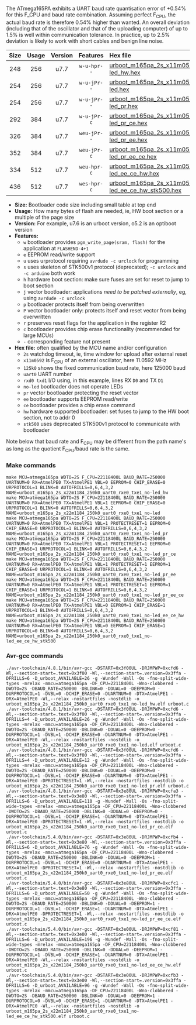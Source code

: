 The ATmega165PA exhibits a UART baud rate quantisation error of +0.54% for this F_CPU and baud rate combination. Assuming perfect F<sub>CPU</sub>, the actual baud rate is therefore 0.54% higher than wanted. An overall deviation (including that of the oscillator and that of the uploading computer) of up to 1.5% is well within communication tolerance. In practice, up to 2.5% deviation is likely to work with short cables and benign line noise.

|Size|Usage|Version|Features|Hex file|
|:-:|:-:|:-:|:-:|:--|
|248|256|u7.7|`w-u-hpr--`|[urboot_m165pa_2s_x11m0592_125k0_uart0_rxe0_txe1_no-led_hw.hex](https://raw.githubusercontent.com/stefanrueger/urboot.hex/main/mcus/atmega165pa/watchdog_2_s/external_oscillator_x/11m059200_hz/%2B125k0_baud/uart0_rxe0_txe1/no-led/urboot_m165pa_2s_x11m0592_125k0_uart0_rxe0_txe1_no-led_hw.hex)|
|254|256|u7.7|`w-u-jPr--`|[urboot_m165pa_2s_x11m0592_125k0_uart0_rxe0_txe1_no-led.hex](https://raw.githubusercontent.com/stefanrueger/urboot.hex/main/mcus/atmega165pa/watchdog_2_s/external_oscillator_x/11m059200_hz/%2B125k0_baud/uart0_rxe0_txe1/no-led/urboot_m165pa_2s_x11m0592_125k0_uart0_rxe0_txe1_no-led.hex)|
|254|256|u7.7|`w-u-jPr--`|[urboot_m165pa_2s_x11m0592_125k0_uart0_rxe0_txe1_no-led_pr.hex](https://raw.githubusercontent.com/stefanrueger/urboot.hex/main/mcus/atmega165pa/watchdog_2_s/external_oscillator_x/11m059200_hz/%2B125k0_baud/uart0_rxe0_txe1/no-led/urboot_m165pa_2s_x11m0592_125k0_uart0_rxe0_txe1_no-led_pr.hex)|
|292|384|u7.7|`w-u-jPr-c`|[urboot_m165pa_2s_x11m0592_125k0_uart0_rxe0_txe1_no-led_pr_ce.hex](https://raw.githubusercontent.com/stefanrueger/urboot.hex/main/mcus/atmega165pa/watchdog_2_s/external_oscillator_x/11m059200_hz/%2B125k0_baud/uart0_rxe0_txe1/no-led/urboot_m165pa_2s_x11m0592_125k0_uart0_rxe0_txe1_no-led_pr_ce.hex)|
|326|384|u7.7|`weu-jPr--`|[urboot_m165pa_2s_x11m0592_125k0_uart0_rxe0_txe1_no-led_pr_ee.hex](https://raw.githubusercontent.com/stefanrueger/urboot.hex/main/mcus/atmega165pa/watchdog_2_s/external_oscillator_x/11m059200_hz/%2B125k0_baud/uart0_rxe0_txe1/no-led/urboot_m165pa_2s_x11m0592_125k0_uart0_rxe0_txe1_no-led_pr_ee.hex)|
|352|384|u7.7|`weu-jPr-c`|[urboot_m165pa_2s_x11m0592_125k0_uart0_rxe0_txe1_no-led_pr_ee_ce.hex](https://raw.githubusercontent.com/stefanrueger/urboot.hex/main/mcus/atmega165pa/watchdog_2_s/external_oscillator_x/11m059200_hz/%2B125k0_baud/uart0_rxe0_txe1/no-led/urboot_m165pa_2s_x11m0592_125k0_uart0_rxe0_txe1_no-led_pr_ee_ce.hex)|
|334|512|u7.7|`weu-hpr-c`|[urboot_m165pa_2s_x11m0592_125k0_uart0_rxe0_txe1_no-led_ee_ce_hw.hex](https://raw.githubusercontent.com/stefanrueger/urboot.hex/main/mcus/atmega165pa/watchdog_2_s/external_oscillator_x/11m059200_hz/%2B125k0_baud/uart0_rxe0_txe1/no-led/urboot_m165pa_2s_x11m0592_125k0_uart0_rxe0_txe1_no-led_ee_ce_hw.hex)|
|436|512|u7.7|`wes-hpr-c`|[urboot_m165pa_2s_x11m0592_125k0_uart0_rxe0_txe1_no-led_ee_ce_hw_stk500.hex](https://raw.githubusercontent.com/stefanrueger/urboot.hex/main/mcus/atmega165pa/watchdog_2_s/external_oscillator_x/11m059200_hz/%2B125k0_baud/uart0_rxe0_txe1/no-led/urboot_m165pa_2s_x11m0592_125k0_uart0_rxe0_txe1_no-led_ee_ce_hw_stk500.hex)|

- **Size:** Bootloader code size including small table at top end
- **Usage:** How many bytes of flash are needed, ie, HW boot section or a multiple of the page size
- **Version:** For example, u7.6 is an urboot version, o5.2 is an optiboot version
- **Features:**
  + `w` bootloader provides `pgm_write_page(sram, flash)` for the application at `FLASHEND-4+1`
  + `e` EEPROM read/write support
  + `u` uses urprotocol requiring `avrdude -c urclock` for programming
  + `s` uses skeleton of STK500v1 protocol (deprecated); `-c urclock` and `-c arduino` both work
  + `h` hardware boot section: make sure fuses are set for reset to jump to boot section
  + `j` vector bootloader: applications *need to be patched externally*, eg, using `avrdude -c urclock`
  + `p` bootloader protects itself from being overwritten
  + `P` vector bootloader only: protects itself and reset vector from being overwritten
  + `r` preserves reset flags for the application in the register R2
  + `c` bootloader provides chip erase functionality (recommended for large MCUs)
  + `-` corresponding feature not present
- **Hex file:** often qualified by the MCU name and/or configuration
  + `2s` watchdog timeout, ie, time window for upload after external reset
  + `x11m0592` is F<sub>CPU</sub> of an external oscillator, here 11.0592 MHz
  + `125k0` shows the fixed communication baud rate, here 125000 baud
  + `uart0` UART number
  + `rxd0 txd1` I/O using, in this example, lines RX `D0` and TX `D1`
  + `no-led` bootloader does not operate LEDs
  + `pr` vector bootloader protecting the reset vector
  + `ee` bootloader supports EEPROM read/write
  + `ce` bootloader provides a chip erase command
  + `hw` hardware supported bootloader: set fuses to jump to the HW boot section, not to addr 0
  + `stk500` uses deprecated STK500v1 protocol to communicate with bootloader


Note below that baud rate and F<sub>CPU</sub> may be different from the path name's as long as the quotient F<sub>CPU</sub>/baud rate is the same.

### Make commands
```
make MCU=atmega165pa WDTO=2S F_CPU=22118400L BAUD_RATE=250000 UARTNUM=0 RX=AtmelPE0 TX=AtmelPE1 VBL=0 EEPROM=0 CHIP_ERASE=0 URPROTOCOL=1 BLINK=0 AUTOFRILLS=0,6,4,3,2 NAME=urboot_m165pa_2s_x22m1184_250k0_uart0_rxe0_txe1_no-led_hw
make MCU=atmega165pa WDTO=2S F_CPU=22118400L BAUD_RATE=250000 UARTNUM=0 RX=AtmelPE0 TX=AtmelPE1 VBL=1 EEPROM=0 CHIP_ERASE=0 URPROTOCOL=1 BLINK=0 AUTOFRILLS=0,6,4,3,2 NAME=urboot_m165pa_2s_x22m1184_250k0_uart0_rxe0_txe1_no-led
make MCU=atmega165pa WDTO=2S F_CPU=22118400L BAUD_RATE=250000 UARTNUM=0 RX=AtmelPE0 TX=AtmelPE1 VBL=1 PROTECTRESET=1 EEPROM=0 CHIP_ERASE=0 URPROTOCOL=1 BLINK=0 AUTOFRILLS=0,6,4,3,2 NAME=urboot_m165pa_2s_x22m1184_250k0_uart0_rxe0_txe1_no-led_pr
make MCU=atmega165pa WDTO=2S F_CPU=22118400L BAUD_RATE=250000 UARTNUM=0 RX=AtmelPE0 TX=AtmelPE1 VBL=1 PROTECTRESET=1 EEPROM=0 CHIP_ERASE=1 URPROTOCOL=1 BLINK=0 AUTOFRILLS=0,6,4,3,2 NAME=urboot_m165pa_2s_x22m1184_250k0_uart0_rxe0_txe1_no-led_pr_ce
make MCU=atmega165pa WDTO=2S F_CPU=22118400L BAUD_RATE=250000 UARTNUM=0 RX=AtmelPE0 TX=AtmelPE1 VBL=1 PROTECTRESET=1 EEPROM=1 CHIP_ERASE=0 URPROTOCOL=1 BLINK=0 AUTOFRILLS=0,6,4,3,2 NAME=urboot_m165pa_2s_x22m1184_250k0_uart0_rxe0_txe1_no-led_pr_ee
make MCU=atmega165pa WDTO=2S F_CPU=22118400L BAUD_RATE=250000 UARTNUM=0 RX=AtmelPE0 TX=AtmelPE1 VBL=1 PROTECTRESET=1 EEPROM=1 CHIP_ERASE=1 URPROTOCOL=1 BLINK=0 AUTOFRILLS=0,6,4,3,2 NAME=urboot_m165pa_2s_x22m1184_250k0_uart0_rxe0_txe1_no-led_pr_ee_ce
make MCU=atmega165pa WDTO=2S F_CPU=22118400L BAUD_RATE=250000 UARTNUM=0 RX=AtmelPE0 TX=AtmelPE1 VBL=0 EEPROM=1 CHIP_ERASE=1 URPROTOCOL=1 BLINK=0 AUTOFRILLS=0,6,4,3,2 NAME=urboot_m165pa_2s_x22m1184_250k0_uart0_rxe0_txe1_no-led_ee_ce_hw
make MCU=atmega165pa WDTO=2S F_CPU=22118400L BAUD_RATE=250000 UARTNUM=0 RX=AtmelPE0 TX=AtmelPE1 VBL=0 EEPROM=1 CHIP_ERASE=1 URPROTOCOL=0 BLINK=0 AUTOFRILLS=0,6,4,3,2 NAME=urboot_m165pa_2s_x22m1184_250k0_uart0_rxe0_txe1_no-led_ee_ce_hw_stk500
```

### Avr-gcc commands
```
./avr-toolchain/4.8.1/bin/avr-gcc -DSTART=0x3f00UL -DRJMPWP=0xcfd6 -Wl,--section-start=.text=0x3f00 -Wl,--section-start=.version=0x3ffa -DFRILLS=6 -D_urboot_AVAILABLE=26 -g -Wundef -Wall -Os -fno-split-wide-types -mrelax -mmcu=atmega165pa -DF_CPU=22118400L -Wno-clobbered -DWDTO=2S -DBAUD_RATE=250000 -DBLINK=0 -DDUAL=0 -DEEPROM=0 -DURPROTOCOL=1 -DVBL=0 -DCHIP_ERASE=0 -DUARTNUM=0 -DTX=AtmelPE1 -DRX=AtmelPE0 -Wl,--relax -nostartfiles -nostdlib -o urboot_m165pa_2s_x22m1184_250k0_uart0_rxe0_txe1_no-led_hw.elf urboot.c
./avr-toolchain/4.8.1/bin/avr-gcc -DSTART=0x3f00UL -DRJMPWP=0xcfd6 -Wl,--section-start=.text=0x3f00 -Wl,--section-start=.version=0x3ffa -DFRILLS=4 -D_urboot_AVAILABLE=26 -g -Wundef -Wall -Os -fno-split-wide-types -mrelax -mmcu=atmega165pa -DF_CPU=22118400L -Wno-clobbered -DWDTO=2S -DBAUD_RATE=250000 -DBLINK=0 -DDUAL=0 -DEEPROM=0 -DURPROTOCOL=1 -DVBL=1 -DCHIP_ERASE=0 -DUARTNUM=0 -DTX=AtmelPE1 -DRX=AtmelPE0 -Wl,--relax -nostartfiles -nostdlib -o urboot_m165pa_2s_x22m1184_250k0_uart0_rxe0_txe1_no-led.elf urboot.c
./avr-toolchain/4.8.1/bin/avr-gcc -DSTART=0x3f00UL -DRJMPWP=0xcfd6 -Wl,--section-start=.text=0x3f00 -Wl,--section-start=.version=0x3ffa -DFRILLS=4 -D_urboot_AVAILABLE=12 -g -Wundef -Wall -Os -fno-split-wide-types -mrelax -mmcu=atmega165pa -DF_CPU=22118400L -Wno-clobbered -DWDTO=2S -DBAUD_RATE=250000 -DBLINK=0 -DDUAL=0 -DEEPROM=0 -DURPROTOCOL=1 -DVBL=1 -DCHIP_ERASE=0 -DUARTNUM=0 -DTX=AtmelPE1 -DRX=AtmelPE0 -DPROTECTRESET=1 -Wl,--relax -nostartfiles -nostdlib -o urboot_m165pa_2s_x22m1184_250k0_uart0_rxe0_txe1_no-led_pr.elf urboot.c
./avr-toolchain/4.8.1/bin/avr-gcc -DSTART=0x3e80UL -DRJMPWP=0xcfa3 -Wl,--section-start=.text=0x3e80 -Wl,--section-start=.version=0x3ffa -DFRILLS=6 -D_urboot_AVAILABLE=110 -g -Wundef -Wall -Os -fno-split-wide-types -mrelax -mmcu=atmega165pa -DF_CPU=22118400L -Wno-clobbered -DWDTO=2S -DBAUD_RATE=250000 -DBLINK=0 -DDUAL=0 -DEEPROM=0 -DURPROTOCOL=1 -DVBL=1 -DCHIP_ERASE=1 -DUARTNUM=0 -DTX=AtmelPE1 -DRX=AtmelPE0 -DPROTECTRESET=1 -Wl,--relax -nostartfiles -nostdlib -o urboot_m165pa_2s_x22m1184_250k0_uart0_rxe0_txe1_no-led_pr_ce.elf urboot.c
./avr-toolchain/5.4.0/bin/avr-gcc -DSTART=0x3e80UL -DRJMPWP=0xcfb4 -Wl,--section-start=.text=0x3e80 -Wl,--section-start=.version=0x3ffa -DFRILLS=6 -D_urboot_AVAILABLE=76 -g -Wundef -Wall -Os -fno-split-wide-types -mrelax -mmcu=atmega165pa -DF_CPU=22118400L -Wno-clobbered -DWDTO=2S -DBAUD_RATE=250000 -DBLINK=0 -DDUAL=0 -DEEPROM=1 -DURPROTOCOL=1 -DVBL=1 -DCHIP_ERASE=0 -DUARTNUM=0 -DTX=AtmelPE1 -DRX=AtmelPE0 -DPROTECTRESET=1 -Wl,--relax -nostartfiles -nostdlib -o urboot_m165pa_2s_x22m1184_250k0_uart0_rxe0_txe1_no-led_pr_ee.elf urboot.c
./avr-toolchain/5.4.0/bin/avr-gcc -DSTART=0x3e80UL -DRJMPWP=0xcfc1 -Wl,--section-start=.text=0x3e80 -Wl,--section-start=.version=0x3ffa -DFRILLS=6 -D_urboot_AVAILABLE=50 -g -Wundef -Wall -Os -fno-split-wide-types -mrelax -mmcu=atmega165pa -DF_CPU=22118400L -Wno-clobbered -DWDTO=2S -DBAUD_RATE=250000 -DBLINK=0 -DDUAL=0 -DEEPROM=1 -DURPROTOCOL=1 -DVBL=1 -DCHIP_ERASE=1 -DUARTNUM=0 -DTX=AtmelPE1 -DRX=AtmelPE0 -DPROTECTRESET=1 -Wl,--relax -nostartfiles -nostdlib -o urboot_m165pa_2s_x22m1184_250k0_uart0_rxe0_txe1_no-led_pr_ee_ce.elf urboot.c
./avr-toolchain/5.4.0/bin/avr-gcc -DSTART=0x3e00UL -DRJMPWP=0xcf81 -Wl,--section-start=.text=0x3e00 -Wl,--section-start=.version=0x3ffa -DFRILLS=6 -D_urboot_AVAILABLE=196 -g -Wundef -Wall -Os -fno-split-wide-types -mrelax -mmcu=atmega165pa -DF_CPU=22118400L -Wno-clobbered -DWDTO=2S -DBAUD_RATE=250000 -DBLINK=0 -DDUAL=0 -DEEPROM=1 -DURPROTOCOL=1 -DVBL=0 -DCHIP_ERASE=1 -DUARTNUM=0 -DTX=AtmelPE1 -DRX=AtmelPE0 -Wl,--relax -nostartfiles -nostdlib -o urboot_m165pa_2s_x22m1184_250k0_uart0_rxe0_txe1_no-led_ee_ce_hw.elf urboot.c
./avr-toolchain/5.4.0/bin/avr-gcc -DSTART=0x3e00UL -DRJMPWP=0xcfb3 -Wl,--section-start=.text=0x3e00 -Wl,--section-start=.version=0x3ffa -DFRILLS=6 -D_urboot_AVAILABLE=96 -g -Wundef -Wall -Os -fno-split-wide-types -mrelax -mmcu=atmega165pa -DF_CPU=22118400L -Wno-clobbered -DWDTO=2S -DBAUD_RATE=250000 -DBLINK=0 -DDUAL=0 -DEEPROM=1 -DURPROTOCOL=0 -DVBL=0 -DCHIP_ERASE=1 -DUARTNUM=0 -DTX=AtmelPE1 -DRX=AtmelPE0 -Wl,--relax -nostartfiles -nostdlib -o urboot_m165pa_2s_x22m1184_250k0_uart0_rxe0_txe1_no-led_ee_ce_hw_stk500.elf urboot.c
```

